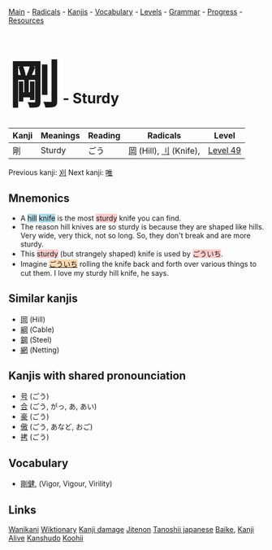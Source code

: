 <style> bigfont {font-size: 100px}</style>
[Main](../README.md) -
[Radicals](../radicals.md) -
[Kanjis](../kanjis.md) -
[Vocabulary](../vocabulary.md) -
[Levels](../levels.md) -
[Grammar](../grammar.md) - 
[Progress](../progress.md) -
[Resources](../resources.md)
# <bigfont> 剛</bigfont> - Sturdy 

| Kanji | Meanings | Reading | Radicals | Level |
| --- | --- | --- | --- | --- |
| 剛 | Sturdy | ごう | [岡](../radicals/岡.md) (Hill), [刂](../radicals/刂.md) (Knife),  | [Level 49](../levels/wk_level49.md) |

Previous kanji: [刈](刈.md) Next kanji: [唯](唯.md) 

## Mnemonics
 * A <span style="background-color:#ADD8E6"> hill</span> <span style="background-color:#ADD8E6"> knife</span> is the most <span style="background-color:#ffcccb"> sturdy</span> knife you can find.
* The reason hill knives are so sturdy is because they are shaped like hills. Very wide, very thick, not so long. So, they don't break and are more sturdy.
* This <span style="background-color:#ffcccb"> sturdy</span> (but strangely shaped) knife is used by <span style="background-color:#ffcccb"> ごういち</span>. 
* Imagine <span style="background-color:#fed8b1"> [ごういち](https://jisho.org/search/ごういち)</span> rolling the knife back and forth over various things to cut them. I love my sturdy hill knife, he says.


## Similar kanjis
 * [岡](岡.md) (Hill)
* [綱](綱.md) (Cable)
* [鋼](鋼.md) (Steel)
* [網](網.md) (Netting)



## Kanjis with shared pronounciation
 * [号](号.md) (ごう)
* [合](合.md) (ごう, がっ, あ, あい)
* [豪](豪.md) (ごう)
* [傲](傲.md) (ごう, あなど, おご)
* [拷](拷.md) (ごう)



## Vocabulary
 * [剛健](../vocabulary/剛.md), (Vigor, Vigour, Virility)




## Links 


[Wanikani](https://www.wanikani.com/kanji/剛)
[Wiktionary](https://en.wiktionary.org/wiki/剛)
[Kanji damage](http://www.kanjidamage.com/kanji/search?utf8=✓&q=剛)
[Jitenon](https://jitenon.com/kanji/剛)
[Tanoshii japanese](https://www.tanoshiijapanese.com/dictionary/kanji.cfm?k=剛)
[Baike](https://baike.baidu.com/item/剛),
[Kanji Alive](https://app.kanjialive.com/剛)
[Kanshudo](https://www.kanshudo.com/searchmn?q=剛)
[Koohii](https://kanji.koohii.com/study/kanji/剛)
